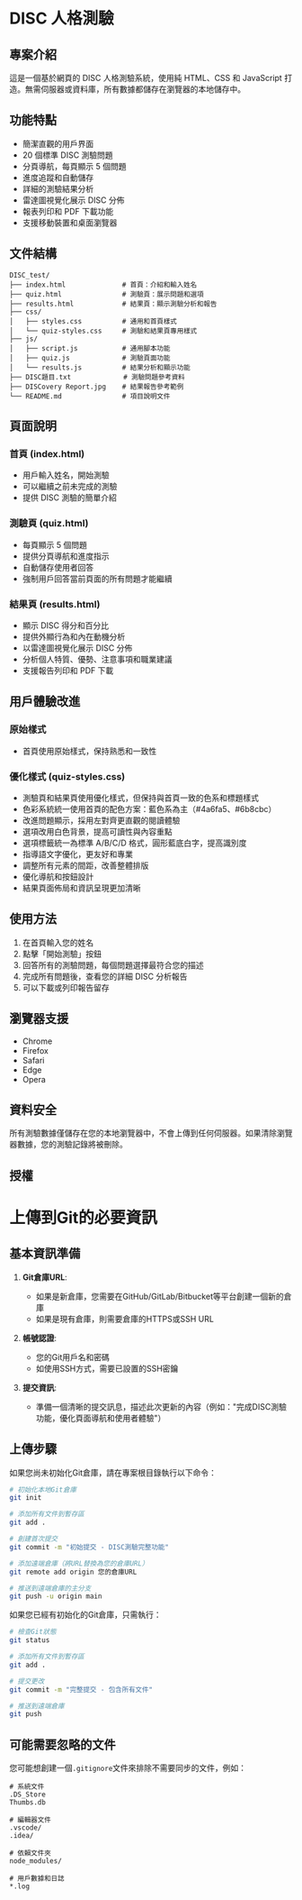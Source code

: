 # DISC 人格測驗

## 專案介紹
這是一個基於網頁的 DISC 人格測驗系統，使用純 HTML、CSS 和 JavaScript 打造。無需伺服器或資料庫，所有數據都儲存在瀏覽器的本地儲存中。

## 功能特點
- 簡潔直觀的用戶界面
- 20 個標準 DISC 測驗問題
- 分頁導航，每頁顯示 5 個問題
- 進度追蹤和自動儲存
- 詳細的測驗結果分析
- 雷達圖視覺化展示 DISC 分佈
- 報表列印和 PDF 下載功能
- 支援移動裝置和桌面瀏覽器

## 文件結構
```
DISC_test/
├── index.html              # 首頁：介紹和輸入姓名
├── quiz.html               # 測驗頁：展示問題和選項
├── results.html            # 結果頁：顯示測驗分析和報告
├── css/
│   ├── styles.css          # 通用和首頁樣式
│   └── quiz-styles.css     # 測驗和結果頁專用樣式
├── js/
│   ├── script.js           # 通用腳本功能
│   ├── quiz.js             # 測驗頁面功能
│   └── results.js          # 結果分析和顯示功能
├── DISC題目.txt             # 測驗問題參考資料
├── DISCovery Report.jpg    # 結果報告參考範例
└── README.md               # 項目說明文件
```

## 頁面說明

### 首頁 (index.html)
- 用戶輸入姓名，開始測驗
- 可以繼續之前未完成的測驗
- 提供 DISC 測驗的簡單介紹

### 測驗頁 (quiz.html)
- 每頁顯示 5 個問題
- 提供分頁導航和進度指示
- 自動儲存使用者回答
- 強制用戶回答當前頁面的所有問題才能繼續

### 結果頁 (results.html)
- 顯示 DISC 得分和百分比
- 提供外顯行為和內在動機分析
- 以雷達圖視覺化展示 DISC 分佈
- 分析個人特質、優勢、注意事項和職業建議
- 支援報告列印和 PDF 下載

## 用戶體驗改進

### 原始樣式
- 首頁使用原始樣式，保持熟悉和一致性

### 優化樣式 (quiz-styles.css)
- 測驗頁和結果頁使用優化樣式，但保持與首頁一致的色系和標題樣式
- 色彩系統統一使用首頁的配色方案：藍色系為主（#4a6fa5、#6b8cbc）
- 改進問題顯示，採用左對齊更直觀的閱讀體驗
- 選項改用白色背景，提高可讀性與內容重點
- 選項標籤統一為標準 A/B/C/D 格式，圓形藍底白字，提高識別度
- 指導語文字優化，更友好和專業
- 調整所有元素的間距，改善整體排版
- 優化導航和按鈕設計
- 結果頁面佈局和資訊呈現更加清晰

## 使用方法
1. 在首頁輸入您的姓名
2. 點擊「開始測驗」按鈕
3. 回答所有的測驗問題，每個問題選擇最符合您的描述
4. 完成所有問題後，查看您的詳細 DISC 分析報告
5. 可以下載或列印報告留存

## 瀏覽器支援
- Chrome
- Firefox
- Safari
- Edge
- Opera

## 資料安全
所有測驗數據僅儲存在您的本地瀏覽器中，不會上傳到任何伺服器。如果清除瀏覽器數據，您的測驗記錄將被刪除。

## 授權

# 上傳到Git的必要資訊

## 基本資訊準備

1. **Git倉庫URL**: 
   - 如果是新倉庫，您需要在GitHub/GitLab/Bitbucket等平台創建一個新的倉庫
   - 如果是現有倉庫，則需要倉庫的HTTPS或SSH URL

2. **帳號認證**:
   - 您的Git用戶名和密碼
   - 如使用SSH方式，需要已設置的SSH密鑰

3. **提交資訊**:
   - 準備一個清晰的提交訊息，描述此次更新的內容（例如："完成DISC測驗功能，優化頁面導航和使用者體驗"）

## 上傳步驟

如果您尚未初始化Git倉庫，請在專案根目錄執行以下命令：

```bash
# 初始化本地Git倉庫
git init

# 添加所有文件到暫存區
git add .

# 創建首次提交
git commit -m "初始提交 - DISC測驗完整功能"

# 添加遠端倉庫（將URL替換為您的倉庫URL）
git remote add origin 您的倉庫URL

# 推送到遠端倉庫的主分支
git push -u origin main
```

如果您已經有初始化的Git倉庫，只需執行：

```bash
# 檢查Git狀態
git status

# 添加所有文件到暫存區
git add .

# 提交更改
git commit -m "完整提交 - 包含所有文件"

# 推送到遠端倉庫
git push
```

## 可能需要忽略的文件

您可能想創建一個`.gitignore`文件來排除不需要同步的文件，例如：

```
# 系統文件
.DS_Store
Thumbs.db

# 編輯器文件
.vscode/
.idea/

# 依賴文件夾
node_modules/

# 用戶數據和日誌
*.log
